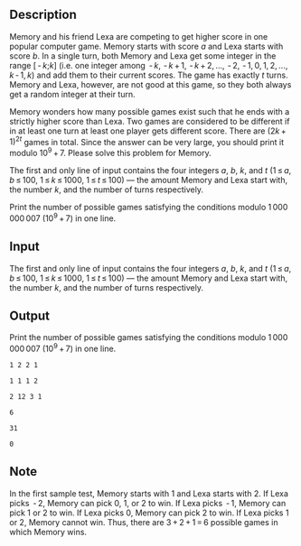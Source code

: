 ## Description

<div><p>Memory and his friend Lexa are competing to get higher score in one popular computer game. Memory starts with score <span class="tex-span"><i>a</i></span> and Lexa starts with score <span class="tex-span"><i>b</i></span>. In a single turn, both Memory and Lexa get some integer in the range <span class="tex-span">[ - <i>k</i>;<i>k</i>]</span> (i.e. one integer among <span class="tex-span"> - <i>k</i>,  - <i>k</i> + 1,  - <i>k</i> + 2, ...,  - 2,  - 1, 0, 1, 2, ..., <i>k</i> - 1, <i>k</i></span>) and add them to their current scores. The game has exactly <span class="tex-span"><i>t</i></span> turns. Memory and Lexa, however, are not good at this game, so they both always get a random integer at their turn.</p><p>Memory wonders how many possible games exist such that he ends with a strictly higher score than Lexa. Two games are considered to be different if in at least one turn at least one player gets different score. There are <span class="tex-span">(2<i>k</i> + 1)<sup class="upper-index">2<i>t</i></sup></span> games in total. Since the answer can be very large, you should print it modulo <span class="tex-span">10<sup class="upper-index">9</sup> + 7</span>. Please solve this problem for Memory.</p></div><div class="input-specification"><p>The first and only line of input contains the four integers <span class="tex-span"><i>a</i></span>, <span class="tex-span"><i>b</i></span>, <span class="tex-span"><i>k</i></span>, and <span class="tex-span"><i>t</i></span> (<span class="tex-span">1 ≤ <i>a</i>, <i>b</i> ≤ 100</span>, <span class="tex-span">1 ≤ <i>k</i> ≤ 1000</span>, <span class="tex-span">1 ≤ <i>t</i> ≤ 100</span>)&nbsp;— the amount Memory and Lexa start with, the number <span class="tex-span"><i>k</i></span>, and the number of turns respectively.</p></div><div class="output-specification"><p>Print the number of possible games satisfying the conditions modulo <span class="tex-span">1 000 000 007</span> (<span class="tex-span">10<sup class="upper-index">9</sup> + 7</span>) in one line.</p></div>

## Input

<p>The first and only line of input contains the four integers <span class="tex-span"><i>a</i></span>, <span class="tex-span"><i>b</i></span>, <span class="tex-span"><i>k</i></span>, and <span class="tex-span"><i>t</i></span> (<span class="tex-span">1 ≤ <i>a</i>, <i>b</i> ≤ 100</span>, <span class="tex-span">1 ≤ <i>k</i> ≤ 1000</span>, <span class="tex-span">1 ≤ <i>t</i> ≤ 100</span>)&nbsp;— the amount Memory and Lexa start with, the number <span class="tex-span"><i>k</i></span>, and the number of turns respectively.</p>

## Output

<p>Print the number of possible games satisfying the conditions modulo <span class="tex-span">1 000 000 007</span> (<span class="tex-span">10<sup class="upper-index">9</sup> + 7</span>) in one line.</p>





```input1
1 2 2 1

```




```input2
1 1 1 2

```




```input3
2 12 3 1

```




```output1
6

```




```output2
31

```




```output3
0

```



## Note

<p>In the first sample test, Memory starts with <span class="tex-span">1</span> and Lexa starts with <span class="tex-span">2</span>. If Lexa picks <span class="tex-span"> - 2</span>, Memory can pick <span class="tex-span">0</span>, <span class="tex-span">1</span>, or <span class="tex-span">2</span> to win. If Lexa picks <span class="tex-span"> - 1</span>, Memory can pick <span class="tex-span">1</span> or <span class="tex-span">2</span> to win. If Lexa picks <span class="tex-span">0</span>, Memory can pick <span class="tex-span">2</span> to win. If Lexa picks <span class="tex-span">1</span> or <span class="tex-span">2</span>, Memory cannot win. Thus, there are <span class="tex-span">3 + 2 + 1 = 6</span> possible games in which Memory wins.</p>
